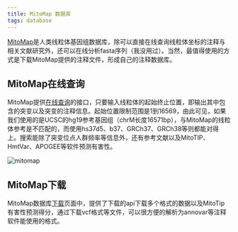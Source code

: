 ```yaml
---
title: MitoMap 数据库
tags: database
---
```




[MitoMap](https://mitomap.org/foswiki/bin/view/MITOMAP/WebHome)是人类线粒体基因组数据库，除可以直接在线查询线粒体坐标的注释与相关文献研究外，还可以在线分析fasta序列（我没用过）。当然，最值得使用的方式是下载MitoMap提供的注释文件，形成自己的注释数据库。



## MitoMap在线查询

MitoMap提供[在线查询](https://mitomap.org/foswiki/bin/view////Main/SearchAllele)的接口，只要输入线粒体的起始终止位置，即输出其中包含的突变以及突变的注释信息。起始位置限制范围是1到16569，由此可见，如果我们使用的是UCSC的hg19参考基因组（chrM长度16571bp），与MitoMap的线粒体参考是不匹配的，而使用hs37d5、b37、GRCh37、GRCh38等则都能对得上。搜索能除了突变位点人群频率等信息外，还有参考文献以及MitoTIP、HmtVar、APOGEE等软件预测有害性。

![mitomap](https://raw.githubusercontent.com/pzweuj/pzweuj.github.io/master/downloads/images/mitomap.png)





## MitoMap下载

MitoMap数据库[下载](https://mitomap.org/foswiki/bin/view/MITOMAP/Resources)页面中，提供了下载的api下载多个格式的数据以及MitoTip有害性预测得分，通过下载vcf格式等文件，可以很方便的解析为annovar等注释软件能使用的格式。